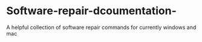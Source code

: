 # Software-repair-dcoumentation-
A helpful collection of software repair commands for currently windows and mac 
